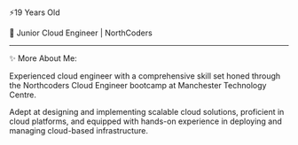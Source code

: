 ⚡19 Years Old

💬 Junior Cloud Engineer | NorthCoders

-----------------------------------------

✨ More About Me:

Experienced cloud engineer with a comprehensive skill set honed through the Northcoders Cloud Engineer bootcamp at Manchester Technology Centre.

Adept at designing and implementing scalable cloud solutions, proficient in cloud platforms, and equipped with hands-on experience in deploying and managing cloud-based infrastructure. 

 

<!--
**PaddyMcbreen/PaddyMcBreen** is a ✨ _special_ ✨ repository because its `README.md` (this file) appears on your GitHub profile.

Here are some ideas to get you started:

- 🔭 I’m currently working on ...
- 🌱 I’m currently learning ...
- 👯 I’m looking to collaborate on ...
- 🤔 I’m looking for help with ...
- 💬 Ask me about ...
- 📫 How to reach me: ...
- 😄 Pronouns: ...
- ⚡ Fun fact: ...
-->
